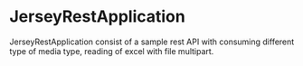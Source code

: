 # JerseyRestApplication
JerseyRestApplication consist of a sample rest API with consuming different type of media type, reading of excel with  file multipart.
